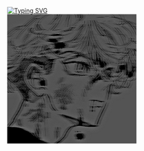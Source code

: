 [![Typing SVG](https://readme-typing-svg.herokuapp.com?font=Rockstar&size=25&pause=1000&color=0056A9&width=435&lines=Welcome+to+our+first+project;Al-Nasser+University+Batch+13)](https://git.io/typing-svg)<br>
<img alt="X-2.0" height="300" src="/public/1.jpg">
